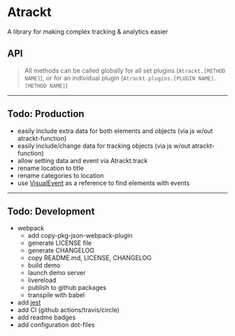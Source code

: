 # Atrackt

A library for making complex tracking & analytics easier

## API

> All methods can be called globally for all set plugins (`Atrackt.[METHOD NAME]`), or for an individual plugin (`Atrackt.plugins.[PLUGIN NAME].[METHOD NAME]`)

---

## Todo: Production

- easily include extra data for both elements and objects (via js w/out atrackt-function)
- easily include/change data for tracking objects (via js w/out atrackt-function)
- allow setting data and event via Atrackt.track
- rename location to title
- rename categories to location
- use [VisualEvent](https://github.com/DataTables/VisualEvent) as a reference to find elements with events

---

## Todo: Development

- webpack
  - add copy-pkg-json-webpack-plugin
  - generate LICENSE file
  - generate CHANGELOG
  - copy README.md, LICENSE, CHANGELOG
  - build demo
  - launch demo server
  - livereload
  - publish to github packages
  - transpile with babel
- add [jest](https://jestjs.io)
- add CI (github actions/travis/circle)
- add readme badges
- add configuration dot-files
